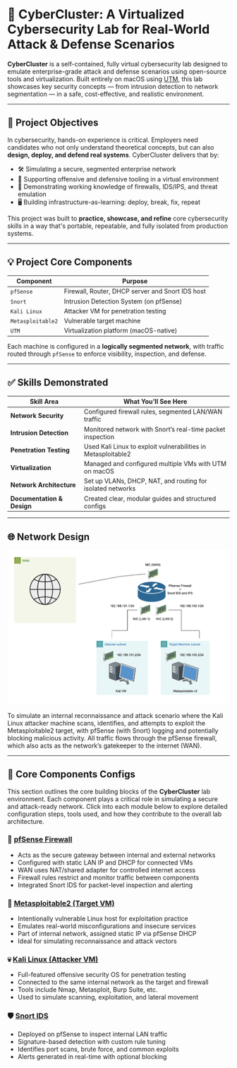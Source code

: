 # 🧠 CyberCluster: A Virtualized Cybersecurity Lab for Real-World Attack & Defense Scenarios

**CyberCluster** is a self-contained, fully virtual cybersecurity lab designed to emulate enterprise-grade attack and defense scenarios using open-source tools and virtualization. Built entirely on macOS using [UTM](https://mac.getutm.app/), this lab showcases key security concepts — from intrusion detection to network segmentation — in a safe, cost-effective, and realistic environment.

---
## 📌 Project Objectives

In cybersecurity, hands-on experience is critical. Employers need candidates who not only understand theoretical concepts, but can also **design, deploy, and defend real systems**. CyberCluster delivers that by:

- 🛠️ Simulating a secure, segmented enterprise network
- 🧪 Supporting offensive and defensive tooling in a virtual environment
- 🧱 Demonstrating working knowledge of firewalls, IDS/IPS, and threat emulation
- 🖥️ Building infrastructure-as-learning: deploy, break, fix, repeat

This project was built to **practice, showcase, and refine** core cybersecurity skills in a way that's portable, repeatable, and fully isolated from production systems.

---

## 💡 Project Core Components

| Component          | Purpose                                      |
|-------------------|----------------------------------------------|
| `pfSense`         | Firewall, Router, DHCP server and Snort IDS host    |
| `Snort`           | Intrusion Detection System (on pfSense)      |
| `Kali Linux`      | Attacker VM for penetration testing          |
| `Metasploitable2` | Vulnerable target machine                    |
| `UTM`             | Virtualization platform (macOS-native)       |

Each machine is configured in a **logically segmented network**, with traffic routed through `pfSense` to enforce visibility, inspection, and defense.

---

## ✅ Skills Demonstrated

| Skill Area             | What You’ll See Here                                    |
|-----------------------|---------------------------------------------------------|
| **Network Security**    | Configured firewall rules, segmented LAN/WAN traffic   |
| **Intrusion Detection** | Monitored network with Snort’s real-time packet inspection |
| **Penetration Testing** | Used Kali Linux to exploit vulnerabilities in Metasploitable2 |
| **Virtualization**      | Managed and configured multiple VMs with UTM on macOS  |
| **Network Architecture**| Set up VLANs, DHCP, NAT, and routing for isolated networks |
| **Documentation & Design** | Created clear, modular guides and structured configs   |


---
## 🌐 Network Design

![Network Topology](https://github.com/tadiusfrank2001/cybercluster/blob/main/cybercluster_topology.png)

To simulate an internal reconnaissance and attack scenario where the Kali Linux attacker machine scans, identifies, and attempts to exploit the Metasploitable2 target, with pfSense (with Snort) logging and potentially blocking malicious activity. All traffic flows through the pfSense firewall, which also acts as the network’s gatekeeper to the internet (WAN).

---

## 🧱 Core Components Configs

This section outlines the core building blocks of the **CyberCluster** lab environment. Each component plays a critical role in simulating a secure and attack-ready network. Click into each module below to explore detailed configuration steps, tools used, and how they contribute to the overall lab architecture.

### 🔐 [pfSense Firewall](./pfSense/README.md)
- Acts as the secure gateway between internal and external networks
- Configured with static LAN IP and DHCP for connected VMs
- WAN uses NAT/shared adapter for controlled internet access
- Firewall rules restrict and monitor traffic between components
- Integrated Snort IDS for packet-level inspection and alerting

### 🎯 [Metasploitable2 (Target VM)](./Metasploitable2/README.md)
- Intentionally vulnerable Linux host for exploitation practice
- Emulates real-world misconfigurations and insecure services
- Part of internal network, assigned static IP via pfSense DHCP
- Ideal for simulating reconnaissance and attack vectors

### 💀 [Kali Linux (Attacker VM)](./KaliLinux/README.md)
- Full-featured offensive security OS for penetration testing
- Connected to the same internal network as the target and firewall
- Tools include Nmap, Metasploit, Burp Suite, etc.
- Used to simulate scanning, exploitation, and lateral movement

### 🛡️ [Snort IDS](./Snort/README.md)
- Deployed on pfSense to inspect internal LAN traffic
- Signature-based detection with custom rule tuning
- Identifies port scans, brute force, and common exploits
- Alerts generated in real-time with optional blocking
